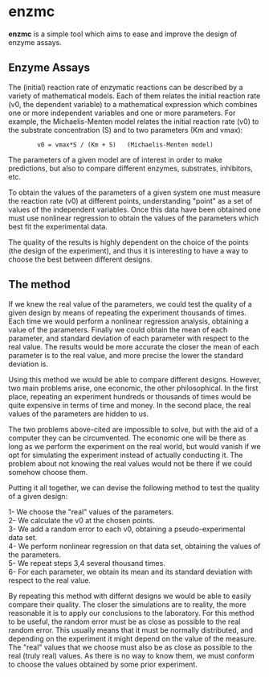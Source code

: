 enzmc
====

**enzmc** is a simple tool which aims to ease and improve the design of enzyme
assays.

Enzyme Assays
-------------
The (initial) reaction rate of enzymatic reactions can be described by a variety
of mathematical models. Each of them relates the initial reaction rate (v0, the
dependent variable) to a mathematical expression which combines one or more
independent variables and one or more parameters. For example, the
Michaelis-Menten model relates the initial reaction rate (v0) to the substrate
concentration (S) and to two parameters (Km and vmax):

            v0 = vmax*S / (Km + S)   (Michaelis-Menten model)

The parameters of a given model are of interest in order to make predictions,
but also to compare different enzymes, substrates, inhibitors, etc.

To obtain the values of the parameters of a given system one must measure the
reaction rate (v0) at different points, understanding "point" as a set of
values of the independent variables. Once this data have been obtained one must
use nonlinear regression to obtain the values of the parameters which best fit
the experimental data.

The quality of the results is highly dependent on the choice of the points (the
design of the experiment), and thus it is interesting to have a way to choose
the best between different designs.

The method
----------

If we knew the real value of the parameters, we could test the quality of a
given design by means of repeating the experiment thousands of times. Each time
we would perform a nonlinear regression analysis, obtaining a value of the
parameters. Finally we could obtain the mean of each parameter, and standard
deviation of each parameter with respect to the real value.
The results would be more accurate the closer the mean of each parameter is to
the real value, and more precise the lower the standard deviation is.

Using this method we would be able to compare different designs. However, two
main problems arise, one economic, the other philosophical. In the first place,
repeating an experiment hundreds or thousands of times would be quite expensive
in terms of time and money. In the second place, the real values of the
parameters are hidden to us.

The two problems above-cited are impossible to solve, but with the aid of a
computer they can be circumvented. The economic one will be there as long as we
perform the experiment on the real world, but would vanish if we opt for
simulating the experiment instead of actually conducting it. The problem about
not knowing the real values would not be there if we could somehow choose them.

Putting it all together, we can devise the following method to test the quality
of a given design:

1- We choose the "real" values of the parameters.  
2- We calculate the v0 at the chosen points.  
3- We add a random error to each v0, obtaining a pseudo-experimental data set.  
4- We perform nonlinear regression on that data set, obtaining the values of the
   parameters.  
5- We repeat steps 3,4 several thousand times.  
6- For each parameter, we obtain its mean and its standard deviation with
respect to the real value.  

By repeating this method with differnt designs we would be able to easily
compare their quality. The closer the simulations are to reality, the more
reasonable it is to apply our conclusions to the laboratory. For this method to
be useful, the random error must be as close as possible to the real random
error. This usually means that it must be normally distributed, and depending on
the experiment it might depend on the value of the measure. The "real" values
that we choose must also be as close as possible to the real (truly real)
values. As there is no way to know them, we must conform to choose the values
obtained by some prior experiment.
